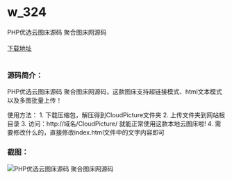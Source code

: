 # w_324
PHP优选云图床源码 聚合图床网源码
<br/></br>
[下载地址](https://www.uuid2.com/324.html "下载地址")
<br/></br>
<h3>源码简介：</h3>
<p>PHP优选云图床源码 聚合图床网源码，这款图床支持超链接模式、html文本模式以及多图批量上传！<p>
<p>使用方法：
1. 下载压缩包，解压得到CloudPicture文件夹
2. 上传文件夹到网站根目录
3. 访问：http://域名/CloudPicture/ 就能正常使用这款本地云图床啦!
4. 需要修改什么的，直接修改index.html文件中的文字内容即可<p>
<h3>截图：</h3>
<img src="https://www.uuid2.com/wp-content/uploads/img/202105/0451c85260.jpg" alt="PHP优选云图床源码 聚合图床网源码">
